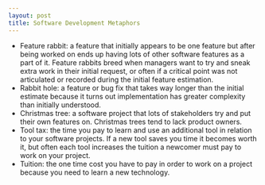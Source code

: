 ```yaml
---
layout: post
title: Software Development Metaphors
---
```

- Feature rabbit: a feature that initially appears to be one feature but after being worked on ends up having lots of other software features as a part of it. Feature rabbits breed when managers want to try and sneak extra work in their initial request, or often if a critical point was not articulated or recorded during the initial feature estimation.
- Rabbit hole: a feature or bug fix that takes way longer than the initial estimate because it turns out implementation has greater complexity than initially understood. 
- Christmas tree: a software project that lots of stakeholders try and put their own features on. Christmas trees tend to lack product owners.
- Tool tax: the time you pay to learn and use an additional tool in relation to your software projects. If a new tool saves you time it becomes worth it, but often each tool increases the tuition a newcomer must pay to work on your project.
- Tuition: the one time cost you have to pay in order to work on a project because you need to learn a new technology.
